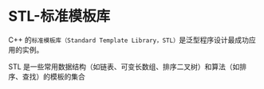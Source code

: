 # STL-标准模板库

C++ 的`标准模板库（Standard Template Library，STL）`是泛型程序设计最成功应用的实例。

STL 是一些常用数据结构（如链表、可变长数组、排序二叉树）和算法（如排序、查找）的模板的集合